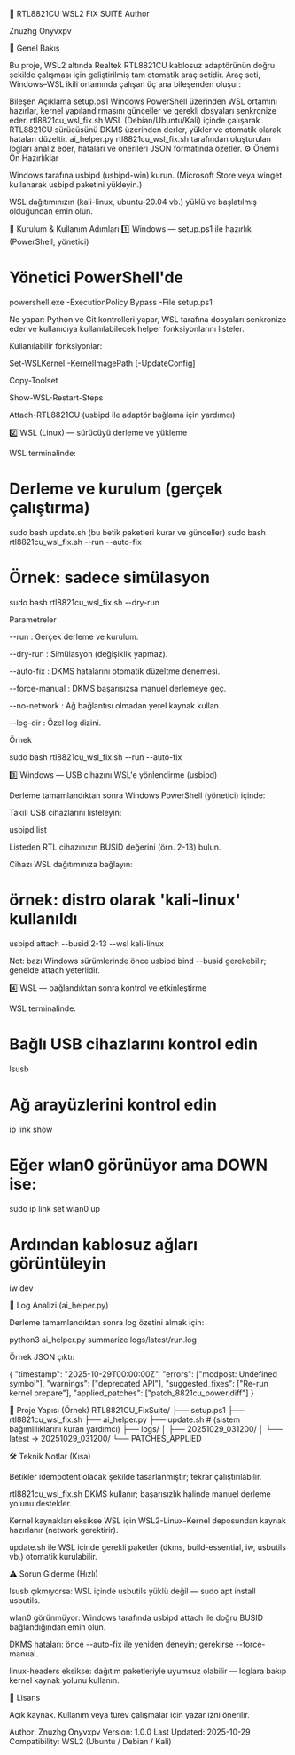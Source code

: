 🧰 RTL8821CU WSL2 FIX SUITE
Author

Znuzhg Onyvxpv

📘 Genel Bakış

Bu proje, WSL2 altında Realtek RTL8821CU kablosuz adaptörünün doğru şekilde çalışması için geliştirilmiş tam otomatik araç setidir.
Araç seti, Windows–WSL ikili ortamında çalışan üç ana bileşenden oluşur:

Bileşen	Açıklama
setup.ps1	Windows PowerShell üzerinden WSL ortamını hazırlar, kernel yapılandırmasını günceller ve gerekli dosyaları senkronize eder.
rtl8821cu_wsl_fix.sh	WSL (Debian/Ubuntu/Kali) içinde çalışarak RTL8821CU sürücüsünü DKMS üzerinden derler, yükler ve otomatik olarak hataları düzeltir.
ai_helper.py	rtl8821cu_wsl_fix.sh tarafından oluşturulan logları analiz eder, hataları ve önerileri JSON formatında özetler.
⚙️ Önemli Ön Hazırlıklar

Windows tarafına usbipd (usbipd-win) kurun.
(Microsoft Store veya winget kullanarak usbipd paketini yükleyin.)

WSL dağıtımınızın (kali-linux, ubuntu-20.04 vb.) yüklü ve başlatılmış olduğundan emin olun.

🔧 Kurulum & Kullanım Adımları
1️⃣ Windows — setup.ps1 ile hazırlık (PowerShell, yönetici)
# Yönetici PowerShell'de
powershell.exe -ExecutionPolicy Bypass -File setup.ps1


Ne yapar: Python ve Git kontrolleri yapar, WSL tarafına dosyaları senkronize eder ve kullanıcıya kullanılabilecek helper fonksiyonlarını listeler.

Kullanılabilir fonksiyonlar:

Set-WSLKernel -KernelImagePath <vmlinuz> [-UpdateConfig]

Copy-Toolset

Show-WSL-Restart-Steps

Attach-RTL8821CU (usbipd ile adaptör bağlama için yardımcı)

2️⃣ WSL (Linux) — sürücüyü derleme ve yükleme

WSL terminalinde:

# Derleme ve kurulum (gerçek çalıştırma)
sudo bash update.sh (bu betik paketleri kurar ve günceller)
sudo bash rtl8821cu_wsl_fix.sh --run --auto-fix

# Örnek: sadece simülasyon
sudo bash rtl8821cu_wsl_fix.sh --dry-run


Parametreler

--run : Gerçek derleme ve kurulum.

--dry-run : Simülasyon (değişiklik yapmaz).

--auto-fix : DKMS hatalarını otomatik düzeltme denemesi.

--force-manual : DKMS başarısızsa manuel derlemeye geç.

--no-network : Ağ bağlantısı olmadan yerel kaynak kullan.

--log-dir <path> : Özel log dizini.

Örnek

sudo bash rtl8821cu_wsl_fix.sh --run --auto-fix

3️⃣ Windows — USB cihazını WSL'e yönlendirme (usbipd)

Derleme tamamlandıktan sonra Windows PowerShell (yönetici) içinde:

Takılı USB cihazlarını listeleyin:

usbipd list


Listeden RTL cihazınızın BUSID değerini (örn. 2-13) bulun.

Cihazı WSL dağıtımınıza bağlayın:

# örnek: distro olarak 'kali-linux' kullanıldı
usbipd attach --busid 2-13 --wsl kali-linux


Not: bazı Windows sürümlerinde önce usbipd bind --busid <BUSID> gerekebilir; genelde attach yeterlidir.

4️⃣ WSL — bağlandıktan sonra kontrol ve etkinleştirme

WSL terminalinde:

# Bağlı USB cihazlarını kontrol edin
lsusb

# Ağ arayüzlerini kontrol edin
ip link show

# Eğer wlan0 görünüyor ama DOWN ise:
sudo ip link set wlan0 up

# Ardından kablosuz ağları görüntüleyin
iw dev

🧠 Log Analizi (ai_helper.py)

Derleme tamamlandıktan sonra log özetini almak için:

python3 ai_helper.py summarize logs/latest/run.log


Örnek JSON çıktı:

{
  "timestamp": "2025-10-29T00:00:00Z",
  "errors": ["modpost: Undefined symbol"],
  "warnings": ["deprecated API"],
  "suggested_fixes": ["Re-run kernel prepare"],
  "applied_patches": ["patch_8821cu_power.diff"]
}

📂 Proje Yapısı (Örnek)
RTL8821CU_FixSuite/
├── setup.ps1
├── rtl8821cu_wsl_fix.sh
├── ai_helper.py
├── update.sh              # (sistem bağımlılıklarını kuran yardımcı)
├── logs/
│   ├── 20251029_031200/
│   └── latest -> 20251029_031200/
└── PATCHES_APPLIED

🛠️ Teknik Notlar (Kısa)

Betikler idempotent olacak şekilde tasarlanmıştır; tekrar çalıştırılabilir.

rtl8821cu_wsl_fix.sh DKMS kullanır; başarısızlık halinde manuel derleme yolunu destekler.

Kernel kaynakları eksikse WSL için WSL2-Linux-Kernel deposundan kaynak hazırlanır (network gerektirir).

update.sh ile WSL içinde gerekli paketler (dkms, build-essential, iw, usbutils vb.) otomatik kurulabilir.

⚠️ Sorun Giderme (Hızlı)

lsusb çıkmıyorsa: WSL içinde usbutils yüklü değil — sudo apt install usbutils.

wlan0 görünmüyor: Windows tarafında usbipd attach ile doğru BUSID bağlandığından emin olun.

DKMS hataları: önce --auto-fix ile yeniden deneyin; gerekirse --force-manual.

linux-headers eksikse: dağıtım paketleriyle uyumsuz olabilir — loglara bakıp kernel kaynak yolunu kullanın.

🧾 Lisans

Açık kaynak. Kullanım veya türev çalışmalar için yazar izni önerilir.

Author: Znuzhg Onyvxpv
Version: 1.0.0
Last Updated: 2025-10-29
Compatibility: WSL2 (Ubuntu / Debian / Kali)

